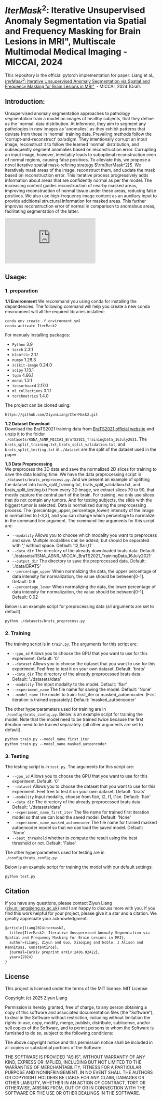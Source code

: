 # $IterMask^2$: Iterative Unsupervised Anomaly Segmentation via Spatial and Frequency Masking for Brain Lesions in MRI"</a>, Multiscale Multimodal Medical Imaging - MICCAI, 2024

This repository is the official pytorch implementation for paper: Liang et al., <a href="https://arxiv.org/abs/2308.16150">$IterMask^2$: Iterative Unsupervised Anomaly Segmentation via Spatial and Frequency Masking for Brain Lesions in MRI"</a>, - MICCAI, 2024 (Oral).


## Introduction:
Unsupervised anomaly segmentation approaches to pathology segmentation train a model on images of healthy subjects, that they define as the 'normal' data distribution. At inference, they aim to segment any pathologies in new images as 'anomalies', as they exhibit patterns that deviate from those in 'normal' training data.
Prevailing methods follow the 'corrupt-and-reconstruct' paradigm. They intentionally corrupt an input image, reconstruct it to follow the learned 'normal' distribution, and subsequently segment anomalies based on reconstruction error. Corrupting an input image, however, inevitably leads to suboptimal reconstruction even of normal regions, causing false positives. 
To alleviate this, we propose a novel iterative spatial mask-refining strategy $\rm{IterMask^2}$. 
We iteratively mask areas of the image, reconstruct them, and update the mask based on reconstruction error. This iterative process progressively adds information about areas that are confidently normal as per the model. The increasing content guides reconstruction of nearby masked areas, improving reconstruction of normal tissue under these areas, reducing false positives. 
We also use high-frequency image content as an auxiliary input to provide additional structural information for masked areas. This further improves reconstruction error of normal in comparison to anomalous areas, facilitating segmentation of the latter. 


[//]: # 
![Image text](https://github.com/ZiyunLiang/IterMask2/blob/main/img/img1.pdf)

[//]: # (![Image text]&#40;https://github.com/ZiyunLiang/Itermask2/img/img2.png&#41;)

## Usage:

### 1. preparation
**1.1 Environment**
We recommand you using conda for installing the depandencies.
The following command will help you create a new conda environment will all the required libraries installed: 
```
conda env create -f environment.yml
conda activate IterMask2
```
For manualy installing packages:
- `Python`                 3.9
- `torch`                   2.3.1
- `blobfile`                2.1.1
- `numpy`                   1.26.3
- `scikit-image`            0.24.0
- `scipy`                   1.13.1
- `tqdm`                    4.66.1
- `monai`                   1.3.1
- `tensorboard`            2.17.0
- `ml_collections`         0.1.1
- `torchmetrics`             1.4.0

The project can be cloned using:
```
https://github.com/ZiyunLiang/IterMask2.git
```
**1.2 Dataset Download**\
Download the BraTS2021 training data from <a href="http://www.braintumorsegmentation.org/">BraTS2021 official website</a> and unzip it to the folder `./datasets/RSNA_ASNR_MICCAI_BraTS2021_TrainingData_16July2021`.
The `brats_split_training.txt`, `brats_split_validation.txt`, and `brats_split_testing.txt` in `./dataset` are the split of the dataset used in the paper. 

**1.3 Data Preprocessing**\
We preprocess the 3D data and save the normalized 2D slices for training to save the data loading time.
We have the data preprocessing script in `./datasets/brats_preprocess.py`. And we present an example of splitting the dataset into brats_split_training.txt, brats_split_validation.txt, and brats_split_testing.txt
From every 3D image, we extract slices 70 to 90, that mostly capture the central part of the brain. For training, we only use slices that
do not contain any tumors. And for testing subjects, the slide with the biggest tumor is selected. Data is normalized during the preprocessing process. The (percentage_upper, percentage_lower) intensity of the image is normalized to [-3,3], and you can change which percentage to normalize in the command line argument.
The command line arguments for this script are:
  - `--modality` Allows you to choose which modality you want to preprocess and save. Multiple modalities can be added, but should be separated with ',' without space. Default: 't2,flair,t1'
  - `--data_dir` The directory of the already downloaded brats data. Default: './datasets/RSNA_ASNR_MICCAI_BraTS2021_TrainingData_16July2021'
  - `--output_dir` The directory to save the preprocessed data. Default: './data/BRATS'
  - `--percentage_upper` When normalizing the data, the upper percentage of data intensity for normalization, the value should be between[0-1]. Default: 0.9
  - `--percentage_lower` When normalizing the data, the lower percentage of data intensity for normalization, the value should be between[0-1]. Default: 0.02

Below is an example script for preprocessing data (all arguments are set to default).
```
python ./datasets/brats_preprocess.py 
```

### 2. Training

The training script is in `train.py`. The arguments for this script are:
  - `--gpu_id` Allows you to choose the GPU that you want to use for this experiment. Default: '0'
  - `--dataset` Allows you to choose the dataset that you want to use for this experiment. Feel free to test it on your own dataset. Default: 'brats'
  - `--data_dir` The directory of the already preprocessed brats data. Default: './datasets/data'
  - `--modality` The input modality to the model. Default: 'flair'
  - `--experiment_name` The file name for saving the model. Default: 'None'
  - `--model_name` The model to train: first_iter or masked_autoencoder. (First iteration is trained separately.) Default: 'masked_autoencoder'

The other hyperparameters used for training are in `./config/brats_config.py`. 
Below is an example script for training the model. Note that the model need to be trained twice 
because the first iteration need to be trained separately. (all other arguments are set to default).
```
python train.py --model_name first_iter
python train.py --model_name masked_autoencoder
```

### 3. Testing 
The testing script is in `test.py`.
The arguments for this script are:
  - `--gpu_id` Allows you to choose the GPU that you want to use for this experiment. Default: '0'
  - `--dataset` Allows you to choose the dataset that you want to use for this experiment. Feel free to test it on your own dataset. Default: 'brats'
  - `--modality` Input modality, choose from flair, t2, t1, t1ce. Default: 'flair'
  - `--data_dir` The directory of the already preprocessed brats data. Default: './datasets/data'
  - `--experiment_name_first_iter` The file name for trained first iteration model so that we can load the saved model. Default: 'None'
  - `--experiment_name_masked_autoencoder` The file name for trained masked autoencoder model so that we can load the saved model. Default: 'None'
  - `--best_threshold` whether to compute the result using the best threshold or not. Default: 'False'
  
The other hyperparameters used for testing are in `./config/brats_config.py`.

Below is an example script for training the model with our default settings:
```
python test.py
```

## Citation
If you have any questions, please contact Ziyun Liang (ziyun.liang@eng.ox.ac.uk) and I am happy to discuss more with you. 
If you find this work helpful for your project, please give it a star and a citation. 
We greatly appreciate your acknowledgment.
```
@article{liang2024itermask2,
  title={IterMask2: Iterative Unsupervised Anomaly Segmentation via Spatial and Frequency Masking for Brain Lesions in MRI},
  author={Liang, Ziyun and Guo, Xiaoqing and Noble, J Alison and Kamnitsas, Konstantinos},
  journal={arXiv preprint arXiv:2406.02422},
  year={2024}
}
```

## License
This project is licensed under the terms of the MIT license.
MIT License

Copyright (c) 2025 Ziyun Liang

Permission is hereby granted, free of charge, to any person obtaining a copy of this software and associated documentation files (the "Software"), to deal in the Software without restriction, including without limitation the rights to use, copy, modify, merge, publish, distribute, sublicense, and/or sell copies of the Software, and to permit persons to whom the Software is furnished to do so, subject to the following conditions:

The above copyright notice and this permission notice shall be included in all copies or substantial portions of the Software.

THE SOFTWARE IS PROVIDED "AS IS", WITHOUT WARRANTY OF ANY KIND, EXPRESS OR IMPLIED, INCLUDING BUT NOT LIMITED TO THE WARRANTIES OF MERCHANTABILITY, FITNESS FOR A PARTICULAR PURPOSE AND NONINFRINGEMENT. IN NO EVENT SHALL THE AUTHORS OR COPYRIGHT HOLDERS BE LIABLE FOR ANY CLAIM, DAMAGES OR OTHER LIABILITY, WHETHER IN AN ACTION OF CONTRACT, TORT OR OTHERWISE, ARISING FROM, OUT OF OR IN CONNECTION WITH THE SOFTWARE OR THE USE OR OTHER DEALINGS IN THE SOFTWARE. 
